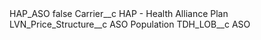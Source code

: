 <?xml version="1.0" encoding="UTF-8"?>
<CustomMetadata xmlns="http://soap.sforce.com/2006/04/metadata" xmlns:xsi="http://www.w3.org/2001/XMLSchema-instance" xmlns:xsd="http://www.w3.org/2001/XMLSchema">
    <label>HAP_ASO</label>
    <protected>false</protected>
    <values>
        <field>Carrier__c</field>
        <value xsi:type="xsd:string">HAP - Health Alliance Plan</value>
    </values>
    <values>
        <field>LVN_Price_Structure__c</field>
        <value xsi:type="xsd:string">ASO Population</value>
    </values>
    <values>
        <field>TDH_LOB__c</field>
        <value xsi:type="xsd:string">ASO</value>
    </values>
</CustomMetadata>
